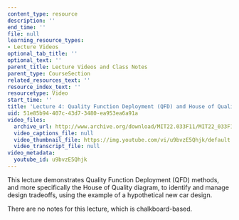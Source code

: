 ```yaml
---
content_type: resource
description: ''
end_time: ''
file: null
learning_resource_types:
- Lecture Videos
optional_tab_title: ''
optional_text: ''
parent_title: Lecture Videos and Class Notes
parent_type: CourseSection
related_resources_text: ''
resource_index_text: ''
resourcetype: Video
start_time: ''
title: 'Lecture 4: Quality Function Deployment (QFD) and House of Quality'
uid: 51e85b94-407c-43d7-3480-ea953ea6a91a
video_files:
  archive_url: http://www.archive.org/download/MIT22.033F11/MIT22_033F11_lec04_300k.mp4
  video_captions_file: null
  video_thumbnail_file: https://img.youtube.com/vi/u9bvzE5Qhjk/default.jpg
  video_transcript_file: null
video_metadata:
  youtube_id: u9bvzE5Qhjk
---
```


This lecture demonstrates Quality Function Deployment (QFD) methods, and more specifically the House of Quality diagram, to identify and manage design tradeoffs, using the example of a hypothetical new car design.

There are no notes for this lecture, which is chalkboard-based.